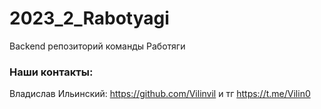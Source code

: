 # 2023_2_Rabotyagi
Backend репозиторий команды Работяги

### Наши контакты:
Владислав Ильинский: https://github.com/Vilinvil и тг https://t.me/Vilin0